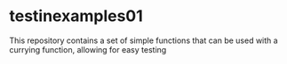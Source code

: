 # testinexamples01
This repository contains a set of simple functions that can be used with a currying function, allowing for easy testing
